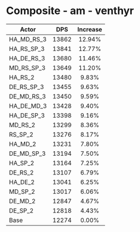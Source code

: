 # Composite - am - venthyr
| Actor | DPS | Increase |
|---|:---:|:---:|
|HA_MD_RS_3|13862|12.94%|
|HA_RS_SP_3|13841|12.77%|
|HA_DE_RS_3|13680|11.46%|
|MD_RS_SP_3|13649|11.20%|
|HA_RS_2|13480|9.83%|
|DE_RS_SP_3|13455|9.63%|
|DE_MD_RS_3|13450|9.59%|
|HA_DE_MD_3|13428|9.40%|
|HA_DE_SP_3|13398|9.16%|
|MD_RS_2|13299|8.36%|
|RS_SP_2|13276|8.17%|
|HA_MD_2|13231|7.80%|
|DE_MD_SP_3|13194|7.50%|
|HA_SP_2|13164|7.25%|
|DE_RS_2|13107|6.79%|
|HA_DE_2|13041|6.25%|
|MD_SP_2|13017|6.06%|
|DE_MD_2|12847|4.67%|
|DE_SP_2|12818|4.43%|
|Base|12274|0.00%|
